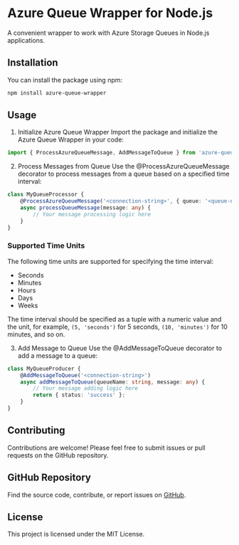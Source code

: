 # Azure Queue Wrapper for Node.js

A convenient wrapper to work with Azure Storage Queues in Node.js applications.

## Installation

You can install the package using npm:

```bash
npm install azure-queue-wrapper
```

## Usage

1. Initialize Azure Queue Wrapper
Import the package and initialize the Azure Queue Wrapper in your code:

```typescript
import { ProcessAzureQueueMessage, AddMessageToQueue } from 'azure-queue-wrapper';
```

2. Process Messages from Queue
Use the @ProcessAzureQueueMessage decorator to process messages from a queue based on a specified time interval:

```typescript
class MyQueueProcessor {
    @ProcessAzureQueueMessage('<connection-string>', { queue: '<queue-name>', retry: 3, timeInterval: [5, 'seconds'], deadLetterQueue: '<dead-letter-queue-name>' }) // Replace with your connection string, queue name, retries count(default: 3), interval (default:5 seconds) and deadLetterQueue name( default: <queue-name>-poison)
    async processQueueMessage(message: any) {
        // Your message processing logic here
    }
}

```

### Supported Time Units

The following time units are supported for specifying the time interval:

- Seconds
- Minutes
- Hours
- Days
- Weeks

The time interval should be specified as a tuple with a numeric value and the unit, for example, `(5, 'seconds')` for 5 seconds, `(10, 'minutes')` for 10 minutes, and so on.

3. Add Message to Queue
Use the @AddMessageToQueue decorator to add a message to a queue:

```typescript
class MyQueueProducer {
    @AddMessageToQueue('<connection-string>')
    async addMessageToQueue(queueName: string, message: any) {
        // Your message adding logic here
        return { status: 'success' };
    }
}

```

## Contributing

Contributions are welcome! Please feel free to submit issues or pull requests on the GitHub repository.

## GitHub Repository

Find the source code, contribute, or report issues on [GitHub](https://github.com/the-arijit-ray/azure-queue-wrapper).


## License

This project is licensed under the MIT License.

